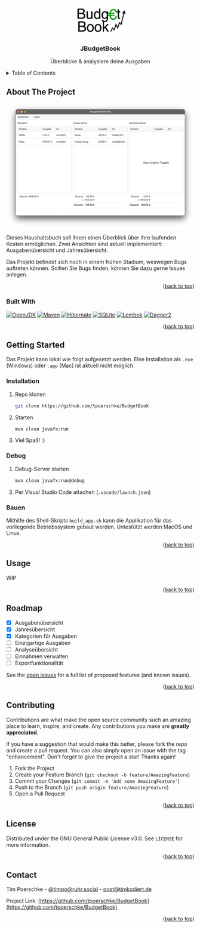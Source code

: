 <!-- Improved compatibility of back to top link: See: https://github.com/othneildrew/Best-README-Template/pull/73 -->
<a name="readme-top"></a>

<!-- PROJECT SHIELDS -->
<!--
*** I'm using markdown "reference style" links for readability.
*** Reference links are enclosed in brackets [ ] instead of parentheses ( ).
*** See the bottom of this document for the declaration of the reference variables
*** for contributors-url, forks-url, etc. This is an optional, concise syntax you may use.
*** https://www.markdownguide.org/basic-syntax/#reference-style-links
-->
<!--
[![Contributors][contributors-shield]][contributors-url]
[![Forks][forks-shield]][forks-url]
[![Stargazers][stars-shield]][stars-url]
[![Issues][issues-shield]][issues-url]
[![MIT License][license-shield]][license-url]
[![LinkedIn][linkedin-shield]][linkedin-url]
-->


<!-- PROJECT LOGO -->
<br />
<div align="center">
  <a href="https://github.com/tpoerschke/BudgetBook">
    <img src="images/logo.png" alt="Logo" width="140" height="80">
  </a>

<h3 align="center">JBudgetBook</h3>

  <p align="center">
    Überblicke & analysiere deine Ausgaben
    <!--
    <br />
    <a href="https://github.com/github_username/repo_name"><strong>Explore the docs »</strong></a>
    <br />
    <br />
    <a href="https://github.com/github_username/repo_name">View Demo</a>
    ·
    <a href="https://github.com/github_username/repo_name/issues">Report Bug</a>
    ·
    <a href="https://github.com/github_username/repo_name/issues">Request Feature</a>
    -->
  </p>
</div>



<!-- TABLE OF CONTENTS -->
<details>
  <summary>Table of Contents</summary>
  <ol>
    <li>
      <a href="#about-the-project">About The Project</a>
      <ul>
        <li><a href="#built-with">Built With</a></li>
      </ul>
    </li>
    <li>
      <a href="#getting-started">Getting Started</a>
      <ul>
        <!--<li><a href="#prerequisites">Prerequisites</a></li>-->
        <li><a href="#installation">Installation</a></li>
        <li><a href="#debug">Debug</a></li>
        <li><a href="#debug">Bauen</a></li>
      </ul>
    </li>
    <li><a href="#usage">Usage</a></li>
    <li><a href="#roadmap">Roadmap</a></li>
    <li><a href="#contributing">Contributing</a></li>
    <li><a href="#license">License</a></li>
    <li><a href="#contact">Contact</a></li>
    <!--<li><a href="#acknowledgments">Acknowledgments</a></li>-->
  </ol>
</details>



<!-- ABOUT THE PROJECT -->
## About The Project

[![JBudgetBook-MainView][product-screenshot]](https://github.com/tpoerschke/BudgetBook)

Dieses Haushaltsbuch soll Ihnen einen Überblick über Ihre laufenden Kosten ermöglichen. Zwei Ansichten sind aktuell implementiert: Ausgabenübersicht und Jahresübersicht.  

Das Projekt befindet sich noch in einem frühen Stadium, weswegen Bugs auftreten können. Sollten Sie Bugs finden, können Sie dazu gerne Issues anlegen.

<p align="right">(<a href="#readme-top">back to top</a>)</p>



### Built With

[![OpenJDK][OpenJDK-shield]][OpenJDK-url]
[![Maven][Maven-shield]][Maven-url]
[![Hibernate][Hibernate-shield]][Hibernate-url]
[![SQLite][SQLite-shield]][SQLite-url]
[![Lombok][Lombok-shield]][Lombok-url]
[![Dagger2][Dagger-shield]][Dagger-url]


<p align="right">(<a href="#readme-top">back to top</a>)</p>



<!-- GETTING STARTED -->
## Getting Started

Das Projekt kann lokal wie folgt aufgesetzt werden. Eine Installation als `.exe` (Windows) oder `.app` (Mac) ist aktuell nicht möglich.

### Installation

1. Repo klonen
   ```sh
   git clone https://github.com/tpoerschke/BudgetBook
   ```
2. Starten
   ```sh
   mvn clean javafx:run
   ```
3. Viel Spaß! :)

### Debug

1. Debug-Server starten
   ```sh
   mvn clean javafx:run@debug
   ```
2. Per Visual Studio Code attachen (`.vscode/launch.json`)


### Bauen 

Mithilfe des Shell-Skripts `build_app.sh` kann die Applikation für das vorliegende Betriebssystem gebaut werden. Untestützt werden MacOS und Linux.

<p align="right">(<a href="#readme-top">back to top</a>)</p>



<!-- USAGE EXAMPLES -->
## Usage

WIP

<p align="right">(<a href="#readme-top">back to top</a>)</p>



<!-- ROADMAP -->
## Roadmap

- [x] Ausgabenübersicht
- [x] Jahresübersicht
- [x] Kategorien für Ausgaben
- [ ] Einzigartige Ausgaben
- [ ] Analyseübersicht
- [ ] Einnahmen verwalten
- [ ] Exportfunktionalität

See the [open issues](https://github.com/github_username/repo_name/issues) for a full list of proposed features (and known issues).

<p align="right">(<a href="#readme-top">back to top</a>)</p>



<!-- CONTRIBUTING -->
## Contributing

Contributions are what make the open source community such an amazing place to learn, inspire, and create. Any contributions you make are **greatly appreciated**.

If you have a suggestion that would make this better, please fork the repo and create a pull request. You can also simply open an issue with the tag "enhancement".
Don't forget to give the project a star! Thanks again!

1. Fork the Project
2. Create your Feature Branch (`git checkout -b feature/AmazingFeature`)
3. Commit your Changes (`git commit -m 'Add some AmazingFeature'`)
4. Push to the Branch (`git push origin feature/AmazingFeature`)
5. Open a Pull Request

<p align="right">(<a href="#readme-top">back to top</a>)</p>



<!-- LICENSE -->
## License

Distributed under the GNU General Public License v3.0. See `LICENSE` for more information.

<p align="right">(<a href="#readme-top">back to top</a>)</p>



<!-- CONTACT -->
## Contact

Tim Poerschke - [@timpo@ruhr.social](https://ruhr.social/@timpo) - post@timkodiert.de

Project Link: [https://github.com/tpoerschke/BudgetBook](https://github.com/tpoerschke/BudgetBook)

<p align="right">(<a href="#readme-top">back to top</a>)</p>



<!-- ACKNOWLEDGMENTS -->
<!--
## Acknowledgments

* []()
* []()
* []()

<p align="right">(<a href="#readme-top">back to top</a>)</p>
-->


<!-- MARKDOWN LINKS & IMAGES -->
<!-- https://www.markdownguide.org/basic-syntax/#reference-style-links -->
[product-screenshot]: images/MainViewScreenshot.png

[OpenJDK-shield]: https://img.shields.io/badge/OpenJDK-222?style=for-the-badge&logo=OpenJDK
[OpenJDK-url]: https://aws.amazon.com/corretto/
[Maven-shield]: https://img.shields.io/badge/Maven-C71A36?style=for-the-badge&logo=Apache%20Maven
[Maven-url]: https://maven.apache.org/
[Hibernate-shield]: https://img.shields.io/badge/Hibernate-59666C?style=for-the-badge&logo=Hibernate
[Hibernate-url]: https://hibernate.org/
[SQLite-shield]: https://img.shields.io/badge/SQLite-003B57?style=for-the-badge&logo=SQlite
[SQLite-url]: https://www.sqlite.org/index.html
[Lombok-shield]: https://img.shields.io/badge/lombok-d9230f?style=for-the-badge
[Lombok-url]: https://projectlombok.org/
[Dagger-shield]: https://img.shields.io/badge/Dagger-2196F3?style=for-the-badge
[Dagger-url]: https://dagger.dev/
